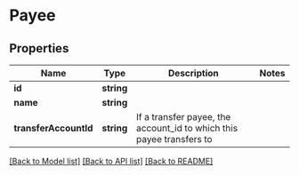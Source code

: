 # Payee

## Properties
Name | Type | Description | Notes
------------ | ------------- | ------------- | -------------
**id** | **string** |  | 
**name** | **string** |  | 
**transferAccountId** | **string** | If a transfer payee, the account_id to which this payee transfers to | 

[[Back to Model list]](../README.md#documentation-for-models) [[Back to API list]](../README.md#documentation-for-api-endpoints) [[Back to README]](../README.md)


